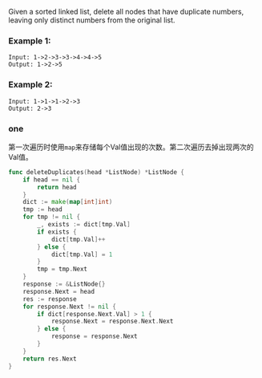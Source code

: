 Given a sorted linked list, delete all nodes that have duplicate numbers, leaving only distinct numbers from the original list.

### Example 1:
```
Input: 1->2->3->3->4->4->5
Output: 1->2->5
```

### Example 2:
```
Input: 1->1->1->2->3
Output: 2->3
```

### one
第一次遍历时使用`map`来存储每个Val值出现的次数。第二次遍历去掉出现两次的Val值。

```go
func deleteDuplicates(head *ListNode) *ListNode {
    if head == nil {
        return head
    }
    dict := make(map[int]int)
    tmp := head
    for tmp != nil {
        _, exists := dict[tmp.Val]
        if exists {
            dict[tmp.Val]++
        } else {
            dict[tmp.Val] = 1
        }
        tmp = tmp.Next
	}
    response := &ListNode{}
    response.Next = head
	res := response
	for response.Next != nil {
		if dict[response.Next.Val] > 1 {
			response.Next = response.Next.Next
		} else {
			response = response.Next
		}
	}
    return res.Next
}
```
